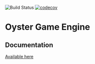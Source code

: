 ![Build Status](https://github.com/george-yeo/vulkan-project/actions/workflows/ci.yml/badge.svg)
[![codecov](https://codecov.io/gh/george-yeo/vulkan-project/branch/main/graph/badge.svg?token=2OW9VDWAR5)](https://codecov.io/gh/george-yeo/vulkan-project)

# Oyster Game Engine

## Documentation
[Available here](https://george-yeo.github.io/vulkan-project/)
